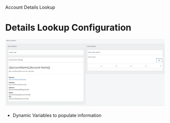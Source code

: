 Account Details Lookup
# Details Lookup Configuration

<img src="./images/20220725085003.png" class="img-right">

- Dynamic Variables to populate information